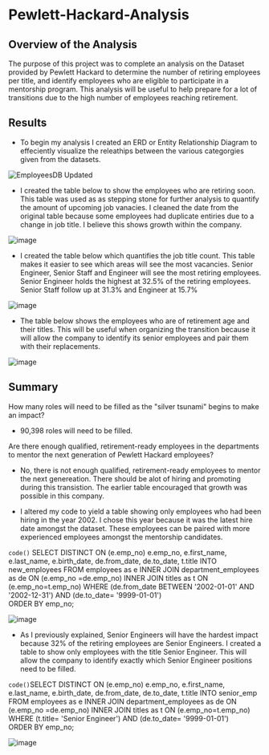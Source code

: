 # Pewlett-Hackard-Analysis
## Overview of the Analysis
The purpose of this project was to complete an analysis on the Dataset provided by Pewlett Hackard to determine the number of retiring employees per title, and identify employees who are eligible to participate in a mentorship program. This analysis will be useful to help prepare for a lot of transitions due to the high number of employees reaching retirement.

## Results
* To begin my analysis I created an ERD or Entity Relationship Diagram to effeciently visualize the releathips between the various categorgies given from the datasets. 

![EmployeesDB Updated](https://user-images.githubusercontent.com/93167609/148492671-056db6fb-9be5-49a0-a574-9613e4821d04.png)

* I created the table below to show the employees who are retiring soon. This table was used as as stepping stone for further analysis to quantify the amount of upcoming job vanacies. I cleaned the date from the original table because some employees had duplicate entiries due to a change in job title. I believe this shows growth within the company.

![image](https://user-images.githubusercontent.com/93167609/148494606-898dd127-c2ca-47f7-951a-db80170772e1.png)

* I created the table below which quantifies the job title count. This table makes it easier to see which areas will see the most vacancies. Senior Engineer, Senior Staff and Engineer will see the most retiring employees. Senior Engineer holds the highest at 32.5% of the retiring employees. Senior Staff follow up at 31.3% and Engineer at 15.7%

![image](https://user-images.githubusercontent.com/93167609/148494975-1eaaa2b4-cf0b-4a0a-b3a7-0a08bab031d5.png)

* The table below shows the employees who are of retirement age and their titles. This will be useful when organizing the transition because it will allow the company to identify its senior employees and pair them with their replacements.

![image](https://user-images.githubusercontent.com/93167609/148496880-d3d34b3f-f8ae-4b79-b817-935550109ad2.png)


## Summary
How many roles will need to be filled as the "silver tsunami" begins to make an impact?
- 90,398 roles will need to be filled.

Are there enough qualified, retirement-ready employees in the departments to mentor the next generation of Pewlett Hackard employees?
- No, there is not enough qualified, retirement-ready employees to mentor the next genereation. There should be alot of hiring and promoting during this transistion. The earlier table encouraged that growth was possible in this company.  

- I altered my code to yield a table showing only employees who had been hiring in the year 2002. I chose this year because it was the latest hire date amongst the dataset. These employees can be paired with more experienced employees amongst the mentorship candidates. 

`code()` SELECT DISTINCT ON (e.emp_no) e.emp_no,
e.first_name,
e.last_name,
e.birth_date,
de.from_date,
de.to_date,
t.title
INTO new_employees
FROM employees as e
INNER JOIN department_employees as de
ON (e.emp_no =de.emp_no)
INNER JOIN titles as t
ON (e.emp_no=t.emp_no)
WHERE (de.from_date BETWEEN '2002-01-01' AND '2002-12-31')
AND (de.to_date= '9999-01-01')	
ORDER BY emp_no;

![image](https://user-images.githubusercontent.com/93167609/148501885-4c115983-3d31-4fe5-9d9c-6c13ac2ad33c.png)

- As I previously explained, Senior Engineers will have the hardest impact because 32% of the retiring employees are Senior Engineers. I created a table to show only employees with the title Senior Engineer. This will allow the company to identify exactly which Senior Engineer positions need to be filled.

`code()`SELECT DISTINCT ON (e.emp_no) e.emp_no,
e.first_name,
e.last_name,
e.birth_date,
de.from_date,
de.to_date,
t.title
INTO senior_emp
FROM employees as e
INNER JOIN department_employees as de
ON (e.emp_no =de.emp_no)
INNER JOIN titles as t
ON (e.emp_no=t.emp_no)
WHERE (t.title= 'Senior Engineer')
AND (de.to_date= '9999-01-01')	
ORDER BY emp_no;

![image](https://user-images.githubusercontent.com/93167609/148503560-ccf834d7-5afb-400b-a011-a0948a1d2443.png)

